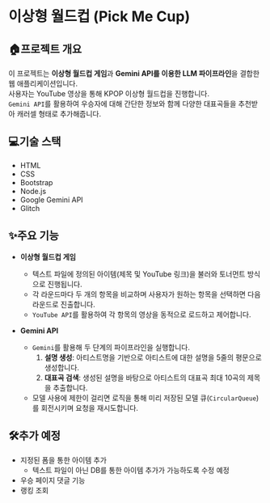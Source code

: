 # 이상형 월드컵 (Pick Me Cup)

## 🏠프로젝트 개요

이 프로젝트는 **이상형 월드컵 게임**과 **Gemini API를 이용한 LLM 파이프라인**을 결합한 웹 애플리케이션입니다.  
사용자는 YouTube 영상을 통해 KPOP 이상형 월드컵을 진행합니다.  
`Gemini API`를 활용하여 우승자에 대해 간단한 정보와 함께 다양한 대표곡들을 추천받아 캐러셀 형태로 추가해줍니다.

## 💻기술 스택

- HTML
- CSS
- Bootstrap
- Node.js
- Google Gemini API
- Glitch

## ✨주요 기능

- **이상형 월드컵 게임**

  - 텍스트 파일에 정의된 아이템(제목 및 YouTube 링크)을 불러와 토너먼트 방식으로 진행됩니다.
  - 각 라운드마다 두 개의 항목을 비교하며 사용자가 원하는 항목을 선택하면 다음 라운드로 진출합니다.
  - `YouTube API`를 활용하여 각 항목의 영상을 동적으로 로드하고 제어합니다.

- **Gemini API**
  - `Gemini`를 활용해 두 단계의 파이프라인을 실행합니다.
    1. **설명 생성**: 아티스트명을 기반으로 아티스트에 대한 설명을 5줄의 평문으로 생성합니다.
    2. **대표곡 검색**: 생성된 설명을 바탕으로 아티스트의 대표곡 최대 10곡의 제목을 추출합니다.
  - 모델 사용에 제한이 걸리면 로직을 통해 미리 저장된 모델 큐(`CircularQueue`)를 회전시키며 요청을 재시도합니다.

## 🛠️추가 예정

- 지정된 폼을 통한 아이템 추가
  - 텍스트 파일이 아닌 DB를 통한 아이템 추가가 가능하도록 수정 예정
- 우승 페이지 댓글 기능
- 랭킹 조회
